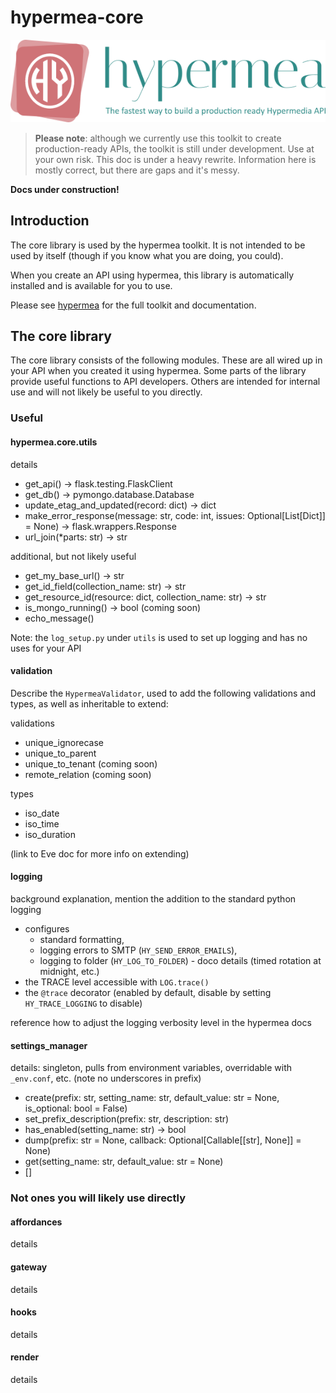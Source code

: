 # hypermea-core


![](https://github.com/pointw-dev/hypermea/blob/main/img/hypermea-letterhead.png?raw=True)



> **Please note**:  although we currently use this toolkit to create production-ready APIs, the toolkit is still under development.  Use at your own risk.  This doc is under a heavy rewrite.  Information here is mostly correct, but there are gaps and it's messy.

**Docs under construction!**

## Introduction

The core library is used by the hypermea toolkit.  It is not intended to be used by itself (though if you know what you are doing, you could).

When you create an API using hypermea, this library is automatically installed and is available for you to use.

Please see [hypermea](https://github.com/pointw-dev/hypermea) for the full toolkit and documentation.

## The core library

The core library consists of the following modules.  These are all wired up in your API when you created it using hypermea.  Some parts of the library provide useful functions to API developers.  Others are intended for internal use and will not likely be useful to you directly.

### Useful

#### hypermea.core.utils

details

* get_api() -> flask.testing.FlaskClient
* get_db() -> pymongo.database.Database
* update_etag_and_updated(record: dict) -> dict
* make_error_response(message: str, code: int, issues: Optional[List[Dict]] = None) -> flask.wrappers.Response
* url_join(*parts: str) -> str

additional, but not likely useful

* get_my_base_url() -> str
* get_id_field(collection_name: str) -> str
* get_resource_id(resource: dict, collection_name: str) -> str
* is_mongo_running() -> bool (coming soon)
* echo_message()

Note: the `log_setup.py` under `utils` is used to set up logging and has no uses for your API

#### validation

Describe the `HypermeaValidator`, used to add the following validations and types, as well as inheritable to extend:

validations

* unique_ignorecase
* unique_to_parent
* unique_to_tenant (coming soon)
* remote_relation (coming soon)

types

* iso_date
* iso_time
* iso_duration

(link to Eve doc for more info on extending)

#### logging

background explanation, mention the addition to the standard python logging 

* configures 
  * standard formatting, 
  * logging errors to SMTP (`HY_SEND_ERROR_EMAILS`), 
  * logging to folder (`HY_LOG_TO_FOLDER`) - doco details (timed rotation at midnight, etc.)
* the TRACE level accessible with `LOG.trace()`
* the `@trace` decorator (enabled by default, disable by setting `HY_TRACE_LOGGING` to disable)

reference how to adjust the logging verbosity level in the hypermea docs

#### settings_manager

details: singleton, pulls from environment variables, overridable with `_env.conf`, etc. (note no underscores in prefix)

* create(prefix: str, setting_name: str, default_value: str = None, is_optional: bool = False)
* set_prefix_description(prefix: str, description: str)
* has_enabled(setting_name: str) -> bool
* dump(prefix: str = None, callback: Optional[Callable[[str], None]] = None)
* get(setting_name: str, default_value: str = None)
* []

### Not ones you will likely use directly

#### affordances

details

#### gateway

details

#### hooks

details

#### render

details

